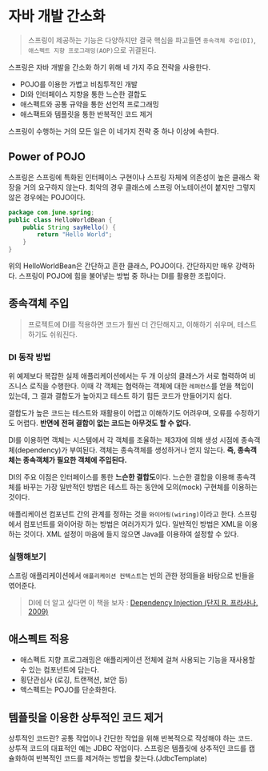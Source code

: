 # 자바 개발 간소화

> 스프링이 제공하는 기능은 다양하지만 결국 핵심을 파고들면 `종속객체 주입(DI)`, `애스펙트 지향 프로그래밍(AOP)`으로 귀결된다.

스프링은 자바 개발을 간소화 하기 위해 네 가지 주요 전략을 사용한다.
- POJO를 이용한 가볍고 비침투적인 개발
- DI와 인터페이스 지향을 통한 느슨한 결합도
- 애스펙트와 공통 규약을 통한 선언적 프로그래밍
- 애스팩트와 템플릿을 통한 반복적인 코드 제거

스프링이 수행하는 거의 모든 일은 이 네가지 전략 중 하나 이상에 속한다.

## Power of POJO
스프링은 스프링에 특화된 인터페이스 구현이나 스프링 자체에 의존성이 높은 클래스 확장을 거의 요구하지 않는다.
최악의 경우 클래스에 스프링 어노테이션이 붙지만 그렇지 않은 경우에는 POJO이다.

```java
package com.june.spring;
public class HelloWorldBean {
    public String sayHello() {
        return "Hello World";
    }
}
```
위의 HelloWorldBean은 간단하고 흔한 클래스, POJO이다. 간단하지만 매우 강력하다. 스프링이 POJO에 힘을 불어넣는 방법 중 하나는 DI를 활용한 조립이다.

## 종속객체 주입
> 프로젝트에 DI를 적용하면 코드가 훨씬 더 간단해지고, 이해하기 쉬우며, 테스트하기도 쉬워진다.

### DI 동작 방법
위 예제보다 복잡한 실제 애플리케이션에서는 두 개 이상의 클래스가 서로 협력하여 비즈니스 로직을 수행한다.
이때 각 객체는 협력하는 객체에 대한 `레퍼런스`를 얻을 책입이 있는데, 그 결과 결합도가 높아지고 테스트 하기 힘든 코드가 만들어기지 쉽다.

결합도가 높은 코드는 테스트와 재활용이 어렵고 이해하기도 어려우며, 오류를 수정하기도 어렵다. **반면에 전혀 결합이 없는 코드는 아무것도 할 수 없다.**

DI를 이용하면 객체는 시스템에서 각 객체를 조율하는 제3자에 의해  생성 시점에 종속객체(dependency)가 부여된다. 객체는 종속객체를 생성하거나 얻지 않는다.
**즉, 종속객체는 종속객체가 필요한 객체에 주입된다.**

DI의 주요 이점은 인터페이스를 통한 **느슨한 결합도**이다.
느슨한 결합을 이용해 종속객체를 바꾸는 가장 일반적인 방법은 테스트 하는 동안에 모의(mock) 구현체를 이용하는 것이다.

애플리케이션 컴포넌트 간의 관계를 정하는 것을 `와이어링(wiring)`이라고 한다. 스프링에서 컴포넌트를 와이어랑 하는 방법은 여러가지가 있다.
일반적인 방법은 XML을 이용하는 것이다. XML 설정이 마음에 들지 않으면 Java를 이용하여 설정할 수 있다.

### 실행해보기
스프링 애플리케이션에서 `애플리케이션 컨텍스트`는 빈의 관한 정의들을 바탕으로 빈들을 엮어준다.

> DI에 더 알고 싶다면 이 책을 보자 : 
> [Dependency Injection (단지 R. 프라사나, 2009)](https://www.amazon.com/Dependency-Injection-Examples-Java-Ruby/dp/193398855X/ref=sr_1_2?ie=UTF8&qid=1488203009&sr=8-2&keywords=dependency+injection)

## 애스펙트 적용
- 애스펙트 지향 프로그래밍은 애플리케이션 전체에 걸쳐 사용되는 기능을 재사용할 수 있는 컴포넌트에 담는다.
- 횡단관심사 (로깅, 트랜잭션, 보안 등)
- 액스펙트는 POJO를 단순화한다.

## 템플릿을 이용한 상투적인 코드 제거
상투적인 코드란? 공통 작업이나 간단한 작업을 위해 반복적으로 작성해야 하는 코드. 상투적 코드의 대표적인 예는 JDBC 작업이다.
스프링은 템플릿에 상추적인 코드를 캡슐화하여 반복적인 코드를 제거하는 방법을 찾는다.(JdbcTemplate)